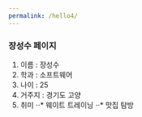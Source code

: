 ```yaml
---
permalink: /hello4/
---
```


### 장성수 페이지

1. 이름 : 장성수
2. 학과 : 소프트웨어
3. 나이 : 25
4. 거주지 : 경기도 고양
5. 취미
⋅⋅* 웨이트 트레이닝
⋅⋅* 맛집 탐방



